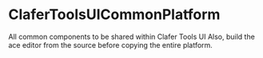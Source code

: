 ClaferToolsUICommonPlatform
===========================

All common components to be shared within Clafer Tools UI
Also, build the ace editor from the source before copying the entire platform.
